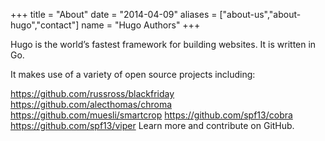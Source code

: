 +++ title = "About" date = "2014-04-09" aliases = ["about-us","about-hugo","contact"] name = "Hugo Authors" +++

Hugo is the world’s fastest framework for building websites. It is written in Go.

It makes use of a variety of open source projects including:

https://github.com/russross/blackfriday
https://github.com/alecthomas/chroma
https://github.com/muesli/smartcrop
https://github.com/spf13/cobra
https://github.com/spf13/viper
Learn more and contribute on GitHub.
